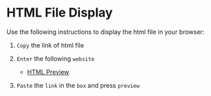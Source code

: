 # HTML File Display 

Use the following instructions to display the html file in your browser: 

1. `Copy` the link of html file

2. `Enter` the following `website`

    -  [HTML Preview](https://htmlpreview.github.io/)

3. `Paste` the `link` in the `box` and press `preview`